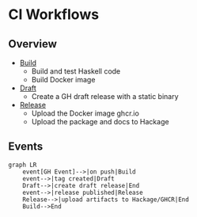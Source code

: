 # CI Workflows

## Overview

- [Build](build.yml)
  - Build and test Haskell code
  - Build Docker image
- [Draft](draft.yml)
  - Create a GH draft release with a static binary
- [Release](release.yml)
  - Upload the Docker image ghcr.io
  - Upload the package and docs to Hackage

## Events

```mermaid
graph LR
    event[GH Event]-->|on push|Build
    event-->|tag created|Draft
    Draft-->|create draft release|End
    event-->|release published|Release
    Release-->|upload artifacts to Hackage/GHCR|End
    Build-->End
```
